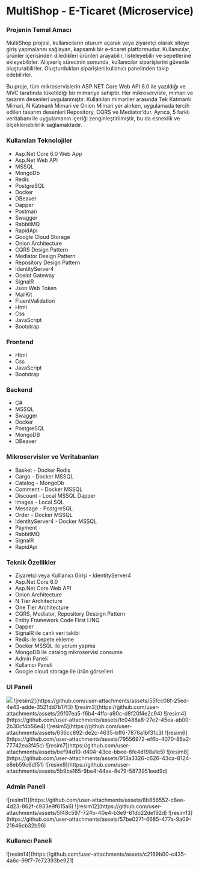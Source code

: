 <h1>MultiShop - E-Ticaret (Microservice)</h1>
<h3>Projenin Temel Amacı</h3>
<p>MultiShop projesi, kullanıcıların oturum açarak veya ziyaretçi olarak siteye giriş yapmalarını sağlayan, kapsamlı bir e-ticaret platformudur. 
  Kullanıcılar, ürünler içerisinden diledikleri ürünleri arayabilir, listeleyebilir ve sepetlerine ekleyebilirler. 
  Alışveriş sürecinin sonunda, kullanıcılar siparişlerini güvenle oluşturabilirler. Oluşturdukları siparişleri kullanıcı panelinden takip edebilirler. </p>
<p>Bu proje, tüm mikroservislerin ASP.NET Core Web API 6.0 ile yazıldığı ve MVC tarafında tüketildiği bir mimariye sahiptir. Her mikroserviste, mimari ve tasarım desenleri uygulanmıştır. 
  Kullanılan mimariler arasında Tek Katmanlı Mimari, N Katmanlı Mimari ve Onion Mimari yer alırken, uygulamada tercih edilen tasarım desenleri Repository, CQRS ve Mediator’dur. Ayrıca, 5 farklı veritabanı ile uygulamanın içeriği zenginleştirilmiştir, bu da esneklik ve ölçeklenebilirlik sağlamaktadır.</p>
 <h3>Kullanılan Teknolojiler</h3>
 <ul>
   <li>Asp.Net Core 6.0 Web App</li>
   <li>Asp.Net Web API</li>
   <li>MSSQL</li>
   <li>MongoDb</li>
   <li>Redis</li>
   <li>PostgreSQL</li>
   <li>Docker</li>
   <li>DBeaver</li>
   <li>Dapper</li>
   <li>Postman</li>
   <li>Swagger</li>
   <li>RabbitMQ</li>
   <li>RapidApi</li>
   <li>Google Cloud Storage</li>
   <li>Onion Architecture</li>
   <li>CQRS Design Pattern</li>
   <li>Mediator Design Pattern</li>
   <li>Repository Design Pattern</li>
   <li>IdentityServer4</li>
   <li>Ocelot Gateway</li>
   <li>SignalR</li>
   <li>Json Web Token</li>
   <li>MailKit</li>
   <li>FluentValidation</li>
   <li>Html</li>
   <li>Css</li>
   <li>JavaScript</li>
   <li>Bootstrap</li>
 </ul>

<h3>Frontend</h3>
 <ul>
   <li>Html</li>
   <li>Css</li>
   <li>JavaScript</li>
   <li>Bootstrap</li>
 </ul>

<h3>Backend</h3>
 <ul>
   <li>C#</li>
   <li>MSSQL</li>
   <li>Swagger</li>
   <li>Docker</li>
   <li>PostgreSQL</li>
   <li>MongoDB</li>
   <li>DBeaver</li>
 </ul>

 <h3>Mikroservisler ve Veritabanları</h3>
 <ul>
   <li>Basket - Docker Redis</li>
   <li>Cargo - Docker MSSQL</li>
   <li>Catalog - MongoDb</li>
   <li>Comment - Docker MSSQL</li>
   <li>Discount - Local MSSQL Dapper</li>
   <li>Images - Local SQL</li>
   <li>Message - PostgreSQL</li>
   <li>Order - Docker MSSQL</li>
   <li>IdentityServer4 - Docker MSSQL</li>
   <li>Payment - </li>
   <li>RabbitMQ</li>
   <li>SignalR</li>
   <li>RapidApi</li>
 </ul>

 <h3>Teknik Özellikler</h3>
<ul>
  <li>Ziyaretçi veya Kulllanıcı Girişi - IdentityServer4 </li>
  <li>Asp.Net Core 6.0</li>
  <li>Asp.Net Core Web API</li>
  <li>Onion Architecture</li>
  <li>N Tier Architecture</li>
  <li>One Tier Architecture</li>
  <li>CQRS, Mediator, Repository Dessign Pattern</li>
  <li>Entity Framework Code First LINQ</li>
  <li>Dapper</li>
  <li>SignalR ile canlı veri takibi</li>
  <li>Redis ile sepete ekleme</li>
  <li>Docker MSSQL ile yorum yapma</li>
  <li>MongoDB ile catalog mikroservisi consume</li>
  <li>Admin Paneli</li>
  <li>Kullanıcı Paneli</li>
  <li>Google cloud storage ile ürün görselleri</li>
</ul>

<h3>UI Paneli</h3>
<img src="https://github.com/user-attachments/assets/90e075d1-2ab6-4909-b776-b24e466a0568" />
![resim2](https://github.com/user-attachments/assets/55fcc08f-25ed-4e43-adde-3521dd7b17f3)
![resim3](https://github.com/user-attachments/assets/26f07ea5-f6b4-4ffa-a90c-d8f20f4e2c94)
![resim4](https://github.com/user-attachments/assets/fc0488a8-27e2-45ea-ab00-2b30cf4b56e4)
![resim5](https://github.com/user-attachments/assets/636cc892-de2c-4635-bff6-7876a1bf31c3)
![resim6](https://github.com/user-attachments/assets/79556972-ef6b-4070-88a2-77742ea3f45c)
![resim7](https://github.com/user-attachments/assets/bef94d10-d404-43ce-bbee-6fe4d198a1e5)
![resim8](https://github.com/user-attachments/assets/913a3326-c626-43da-8124-e8eb59c6df51)
![resim9](https://github.com/user-attachments/assets/5b9ba165-9be4-44ae-8e79-5873951eed9d)

<h3>Admin Paneli</h3>
![resim11](https://github.com/user-attachments/assets/8b856552-c8ee-4d23-862f-c933e9f615a6)
![resim12](https://github.com/user-attachments/assets/5f48c597-724b-40e4-b3e9-61db22de192d)
![resim13](https://github.com/user-attachments/assets/57be0271-6685-477a-9a09-21646cb32b96)

<h3>Kullanıcı Paneli</h3>
![resim14](https://github.com/user-attachments/assets/c2169b00-c435-4a6c-99f7-7e72393be921)











 
